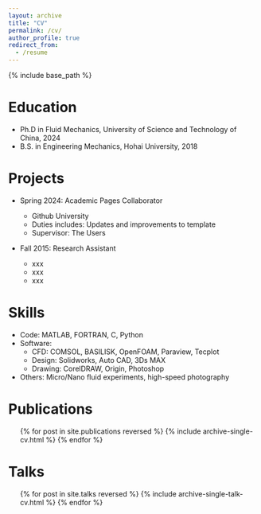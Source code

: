 ```yaml
---
layout: archive
title: "CV"
permalink: /cv/
author_profile: true
redirect_from:
  - /resume
---
```


{% include base_path %}

Education
======
* Ph.D in Fluid Mechanics, University of Science and Technology of China, 2024
* B.S. in Engineering Mechanics, Hohai University, 2018

Projects
======
* Spring 2024: Academic Pages Collaborator
  * Github University
  * Duties includes: Updates and improvements to template
  * Supervisor: The Users

* Fall 2015: Research Assistant
  * xxx
  * xxx
  * xxx
  
Skills
======
* Code: MATLAB, FORTRAN, C, Python
* Software: 
  * CFD: COMSOL, BASILISK, OpenFOAM, Paraview, Tecplot
  * Design: Solidworks, Auto CAD, 3Ds MAX
  * Drawing: CorelDRAW, Origin, Photoshop
* Others: Micro/Nano fluid experiments, high-speed photography

Publications
======
  <ul>{% for post in site.publications reversed %}
    {% include archive-single-cv.html %}
  {% endfor %}</ul>
  
Talks
======
  <ul>{% for post in site.talks reversed %}
    {% include archive-single-talk-cv.html  %}
  {% endfor %}</ul>

